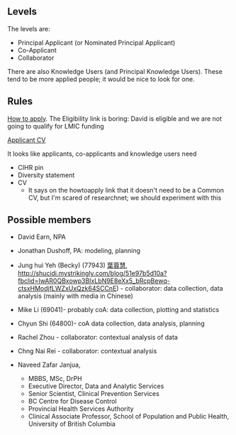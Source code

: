 
## Levels

The levels are:
* Principal Applicant (or Nominated Principal Applicant)
* Co-Applicant
* Collaborator

There are also Knowledge Users (and Principal Knowledge Users). These tend to be more applied people; it would be nice to look for one.

## Rules

[How to apply](https://www.researchnet-recherchenet.ca/rnr16/vwOpprtntyDtls.do?prog=3248#howtoapply). The Eligibility link is boring: David is eligible and we are not going to qualify for LMIC funding

[Applicant CV](https://cihr-irsc.gc.ca/e/51872.html)

It looks like applicants, co-applicants and knowledge users need
* CIHR pin
* Diversity statement
* CV
	* It says on the howtoapply link that it doesn't need to be a Common CV, but I'm scared of researchnet; we should experiment with this

## Possible members

- David Earn, NPA

- Jonathan Dushoff, PA:  modeling, planning

- Jung hui Yeh (Becky) (77943) [葉蓉慧](http://speech.wp.shu.edu.tw/%E8%91%89%E8%93%89%E6%85%A7/), http://shucidi.mystrikingly.com/blog/51e97b5d10a?fbclid=IwAR0QBxowp3BIxLbN9E8eXx5_bRcpBewq-ctsxHModjfLWZxUxQzk64SCCnE) - collaborator:  data collection, data analysis (mainly with media in Chinese)

- Mike Li (69041)- probably coA: data collection, plotting and statistics

- Chyun Shi (64800)- coA  data collection, data analysis, planning

- Rachel Zhou - collaborator:  contextual analysis of data

- Chng Nai Rei - collaborator: contextual analysis

- Naveed Zafar Janjua, 
	- MBBS, MSc, DrPH
	- Executive Director, Data and Analytic Services
	- Senior Scientist, Clinical Prevention Services
	- BC Centre for Disease Control
	- Provincial Health Services Authority
	- Clinical Associate Professor, School of Population and Public Health, University of British Columbia
